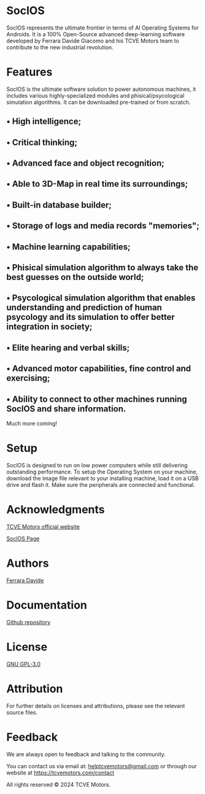 # SoclOS 
SoclOS represents the ultimate frontier in terms of AI Operating Systems for Androids. It is a 100% Open-Source advanced deep-learning software developed by Ferrara Davide Giacomo and his TCVE Motors team to contribute to the new industrial revolution.

# Features
SoclOS is the ultimate software solution to power autonomous machines, it includes various highly-specialized modules and phisical/psycological simulation algorithms. It can be downloaded pre-trained or from scratch.

## • High intelligence;

## • Critical thinking;

## • Advanced face and object recognition;

## • Able to 3D-Map in real time its surroundings;

## • Built-in database builder;

## • Storage of logs and media records "memories";

## • Machine learning capabilities;

## • Phisical simulation algorithm to always take the best guesses on the outside world;

## • Psycological simulation algorithm that enables understanding and prediction of human psycology and its simulation to offer better integration in society;

## • Elite hearing and verbal skills;

## • Advanced motor capabilities, fine control and exercising;

## • Ability to connect to other machines running SoclOS and share information.

Much more coming!



# Setup
SoclOS is designed to run on low power computers while still delivering outstanding performance.
To setup the Operating System on your machine, download the image file relevant to your installing machine, load it on a USB drive and flash it.
Make sure the peripherals are connected and functional.

# Acknowledgments
[TCVE Motors official website]( https://tcvemotors.com/ )

[SoclOS Page](https://tcvemotors.com/projects/404)
# Authors
[Ferrara Davide]( https://github.com/FerraraDavideG )
# Documentation
[Github repository](https://github.com/TCVE-Motors/SoclOS)

# License
[GNU GPL-3.0](https://www.gnu.org/licenses/gpl-3.0.html#license-text)

# Attribution
For further details on licenses and attributions, please see the relevant source files.

# Feedback
We are always open to feedback and talking to the community.

You can contact us via email at: helptcvemotors@gmail.com or through our website at https://tcvemotors.com/contact

All rights reserved © 2024 TCVE Motors.
